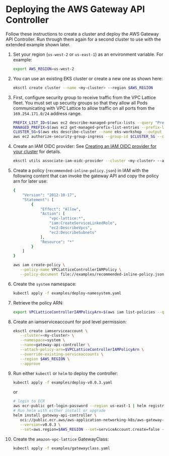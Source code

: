 # Deploying the AWS Gateway API Controller

Follow these instructions to create a cluster and deploy the AWS Gateway API Controller.
Run through them again for a second cluster to use with the extended example shown later.

1. Set your region (`us-west-2` or `us-east-1`) as an environment variable. For example:
   ```bash
   export AWS_REGION=us-west-2
   ```
1. You can use an existing EKS cluster or create a new one as shown here:
   ```bash
   eksctl create cluster --name <my-cluster> --region $AWS_REGION
   ```
1. First, configure security group to receive traffic from the VPC Lattice fleet. You must set up security groups so that they allow all Pods communicating with VPC Lattice to allow traffic on all ports from the `169.254.171.0/24` address range. 

    ```bash
    PREFIX_LIST_ID=$(aws ec2 describe-managed-prefix-lists --query "PrefixLists[?PrefixListName=="\'com.amazonaws.$AWS_DEFAULT_REGION.vpc-lattice\'"].PrefixListId" | jq --raw-output .[])
    MANAGED_PREFIX=$(aws ec2 get-managed-prefix-list-entries --prefix-list-id $PREFIX_LIST_ID --output json  | jq -r '.Entries[0].Cidr')
    CLUSTER_SG=$(aws eks describe-cluster --name eks-workshop --output json| jq -r '.cluster.resourcesVpcConfig.clusterSecurityGroupId')
    aws ec2 authorize-security-group-ingress --group-id $CLUSTER_SG --cidr $MANAGED_PREFIX --protocol -1
    ```

1. Create an IAM OIDC provider: See [Creating an IAM OIDC provider for your cluster](https://docs.aws.amazon.com/eks/latest/userguide/enable-iam-roles-for-service-accounts.html) for details.
   ```bash
   eksctl utils associate-iam-oidc-provider --cluster <my-cluster> --approve
   ```
1. Create a policy (`recommended-inline-policy.json`) in IAM with the following content that can invoke the gateway API and copy the policy arn for later use:
   ```bash
   {
       "Version": "2012-10-17",
       "Statement": [
           {
               "Effect": "Allow",
               "Action": [
                   "vpc-lattice:*",
                   "iam:CreateServiceLinkedRole",
                   "ec2:DescribeVpcs",
                   "ec2:DescribeSubnets"
               ],
               "Resource": "*"
           }
       ]
   }
   ```
   ```bash
   aws iam create-policy \
      --policy-name VPCLatticeControllerIAMPolicy \
      --policy-document file://examples/recommended-inline-policy.json
   ```
1. Create the `system` namespace:
   ```bash
   kubectl apply -f examples/deploy-namesystem.yaml
   ```
1. Retrieve the policy ARN:
   ```bash
   export VPCLatticeControllerIAMPolicyArn=$(aws iam list-policies --query 'Policies[?PolicyName==`VPCLatticeControllerIAMPolicy`].Arn' --output text)
   ```
1. Create an iamserviceaccount for pod level permission:
   ```bash
   eksctl create iamserviceaccount \
      --cluster=<my-cluster> \
      --namespace=system \
      --name=gateway-api-controller \
      --attach-policy-arn=$VPCLatticeControllerIAMPolicyArn \
      --override-existing-serviceaccounts \
      --region $AWS_REGION \
      --approve
   ```

1. Run either `kubectl` or `helm` to deploy the controller:

      ```bash
      kubectl apply -f examples/deploy-v0.0.3.yaml
      ```
      
      or

      ```bash
      # login to ECR
      aws ecr-public get-login-password --region us-east-1 | helm registry login --username AWS --password-stdin public.ecr.aws
      # Run helm with either install or upgrade
      helm install gateway-api-controller \
         oci://public.ecr.aws/aws-application-networking-k8s/aws-gateway-controller-chart\
         --version=v0.0.3 \
         --set=aws.region=$AWS_REGION --set=serviceAccount.create=false --namespace system
      ```

1. Create the `amazon-vpc-lattice` GatewayClass:
   ```bash
   kubectl apply -f examples/gatewayclass.yaml
   ```
